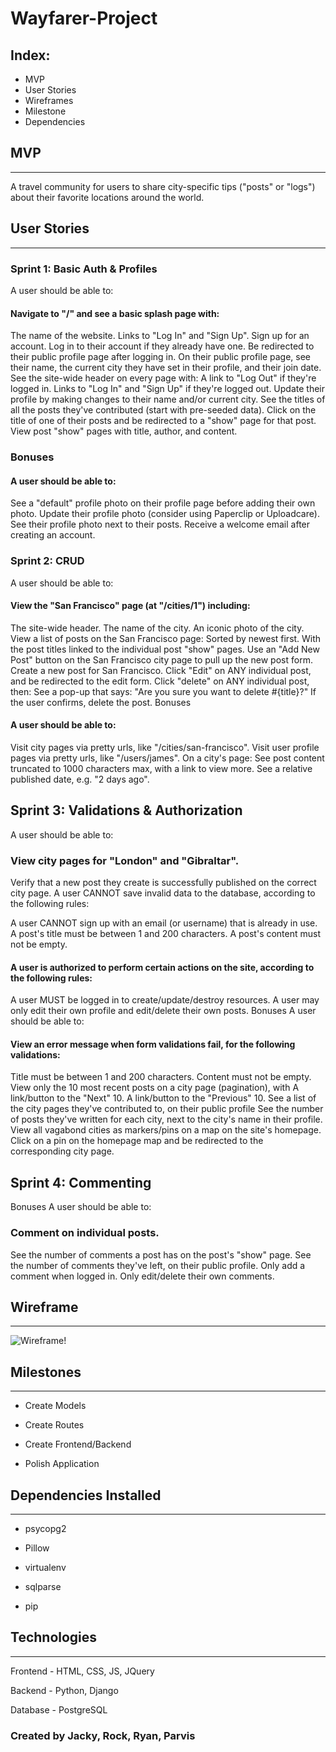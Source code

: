# Wayfarer-Project


## Index:
 - MVP
 - User Stories
 - Wireframes
 - Milestone
 - Dependencies

## MVP

_________________

A travel community for users to share city-specific tips ("posts" or "logs") about their favorite locations around the world.

## User Stories

___________________

### Sprint 1: Basic Auth & Profiles
A user should be able to:

#### Navigate to "/" and see a basic splash page with:
The name of the website.
Links to "Log In" and "Sign Up".
Sign up for an account.
Log in to their account if they already have one.
Be redirected to their public profile page after logging in.
On their public profile page, see their name, the current city they have set in their profile, and their join date.
See the site-wide header on every page with:
A link to "Log Out" if they're logged in.
Links to "Log In" and "Sign Up" if they're logged out.
Update their profile by making changes to their name and/or current city.
See the titles of all the posts they've contributed (start with pre-seeded data).
Click on the title of one of their posts and be redirected to a "show" page for that post.
View post "show" pages with title, author, and content.

### Bonuses

#### A user should be able to:

See a "default" profile photo on their profile page before adding their own photo.
Update their profile photo (consider using Paperclip or Uploadcare).
See their profile photo next to their posts.
Receive a welcome email after creating an account.

### Sprint 2: CRUD
A user should be able to:

#### View the "San Francisco" page (at "/cities/1") including:
The site-wide header.
The name of the city.
An iconic photo of the city.
View a list of posts on the San Francisco page:
Sorted by newest first.
With the post titles linked to the individual post "show" pages.
Use an "Add New Post" button on the San Francisco city page to pull up the new post form.
Create a new post for San Francisco.
Click "Edit" on ANY individual post, and be redirected to the edit form.
Click "delete" on ANY individual post, then:
See a pop-up that says: "Are you sure you want to delete #{title}?"
If the user confirms, delete the post.
Bonuses

#### A user should be able to:

Visit city pages via pretty urls, like "/cities/san-francisco".
Visit user profile pages via pretty urls, like "/users/james".
On a city's page:
See post content truncated to 1000 characters max, with a link to view more.
See a relative published date, e.g. "2 days ago".

## Sprint 3: Validations & Authorization
A user should be able to:

### View city pages for "London" and "Gibraltar".
Verify that a new post they create is successfully published on the correct city page.
A user CANNOT save invalid data to the database, according to the following rules:

A user CANNOT sign up with an email (or username) that is already in use.
A post's title must be between 1 and 200 characters.
A post's content must not be empty.

#### A user is authorized to perform certain actions on the site, according to the following rules:

A user MUST be logged in to create/update/destroy resources.
A user may only edit their own profile and edit/delete their own posts.
Bonuses
A user should be able to:

#### View an error message when form validations fail, for the following validations:
Title must be between 1 and 200 characters.
Content must not be empty.
View only the 10 most recent posts on a city page (pagination), with
A link/button to the "Next" 10.
A link/button to the "Previous" 10.
See a list of the city pages they've contributed to, on their public profile
See the number of posts they've written for each city, next to the city's name in their profile.
View all vagabond cities as markers/pins on a map on the site's homepage.
Click on a pin on the homepage map and be redirected to the corresponding city page.

## Sprint 4: Commenting
Bonuses
A user should be able to:

### Comment on individual posts.
See the number of comments a post has on the post's "show" page.
See the number of comments they've left, on their public profile.
Only add a comment when logged in.
Only edit/delete their own comments.



## Wireframe

__________________

![Wireframe!](https://git.generalassemb.ly/sf-sei-11/django-wayfarer/blob/master/wireframes.png?raw=true "Wireframe")


## Milestones

___________________

- Create Models

- Create Routes

- Create Frontend/Backend

- Polish Application


## Dependencies Installed

_________________________

- psycopg2

- Pillow

- virtualenv

- sqlparse

- pip


## Technologies

___________________

Frontend - HTML, CSS, JS, JQuery

Backend - Python, Django

Database - PostgreSQL


### Created by Jacky, Rock, Ryan, Parvis
